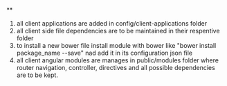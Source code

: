 **


1) all client applications are added in config/client-applications folder
2) all client side file dependencies are to be maintained in their respentive folder
3) to install a new bower file install module with bower like "bower install package_name --save" nad add it in its
   configuration json file
4) all client angular modules are manages in public/modules folder where router navigation, controller, directives and 
   all possible dependencies are to be kept.
